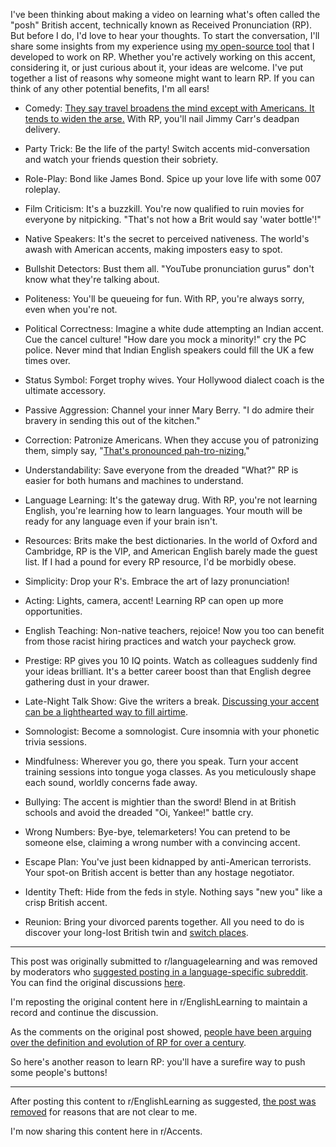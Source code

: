 I've been thinking about making a video on learning what's often called the "posh" British accent, technically known as Received Pronunciation (RP). But before I do, I'd love to hear your thoughts. To start the conversation, I'll share some insights from my experience using [my open-source tool](https://github.com/8ta4/accent) that I developed to work on RP. Whether you're actively working on this accent, considering it, or just curious about it, your ideas are welcome. I've put together a list of reasons why someone might want to learn RP. If you can think of any other potential benefits, I'm all ears!

- Comedy: [They say travel broadens the mind except with Americans. It tends to widen the arse.](https://youtu.be/wwQS2YZhQ40?t=357) With RP, you'll nail Jimmy Carr's deadpan delivery.

- Party Trick: Be the life of the party! Switch accents mid-conversation and watch your friends question their sobriety.

- Role-Play: Bond like James Bond. Spice up your love life with some 007 roleplay.

- Film Criticism: It's a buzzkill. You're now qualified to ruin movies for everyone by nitpicking. "That's not how a Brit would say 'water bottle'!"

- Native Speakers: It's the secret to perceived nativeness. The world's awash with American accents, making imposters easy to spot.

- Bullshit Detectors: Bust them all. "YouTube pronunciation gurus" don't know what they're talking about.

- Politeness: You'll be queueing for fun. With RP, you're always sorry, even when you're not.

- Political Correctness: Imagine a white dude attempting an Indian accent. Cue the cancel culture! "How dare you mock a minority!" cry the PC police. Never mind that Indian English speakers could fill the UK a few times over.

- Status Symbol: Forget trophy wives. Your Hollywood dialect coach is the ultimate accessory.

- Passive Aggression: Channel your inner Mary Berry. "I do admire their bravery in sending this out of the kitchen."

- Correction: Patronize Americans. When they accuse you of patronizing them, simply say, "[That's pronounced pah-tro-nizing.](https://youtu.be/wwQS2YZhQ40?t=380)"

- Understandability: Save everyone from the dreaded "What?" RP is easier for both humans and machines to understand.

- Language Learning: It's the gateway drug. With RP, you're not learning English, you're learning how to learn languages. Your mouth will be ready for any language even if your brain isn't.

- Resources: Brits make the best dictionaries. In the world of Oxford and Cambridge, RP is the VIP, and American English barely made the guest list. If I had a pound for every RP resource, I'd be morbidly obese.

- Simplicity: Drop your R's. Embrace the art of lazy pronunciation!

- Acting: Lights, camera, accent! Learning RP can open up more opportunities.

- English Teaching: Non-native teachers, rejoice! Now you too can benefit from those racist hiring practices and watch your paycheck grow.

- Prestige: RP gives you 10 IQ points. Watch as colleagues suddenly find your ideas brilliant. It's a better career boost than that English degree gathering dust in your drawer.

- Late-Night Talk Show: Give the writers a break. [Discussing your accent can be a lighthearted way to fill airtime](https://youtu.be/0GgHhOqUrUw?t=131).

- Somnologist: Become a somnologist. Cure insomnia with your phonetic trivia sessions.

- Mindfulness: Wherever you go, there you speak. Turn your accent training sessions into tongue yoga classes. As you meticulously shape each sound, worldly concerns fade away.

- Bullying: The accent is mightier than the sword! Blend in at British schools and avoid the dreaded "Oi, Yankee!" battle cry.

- Wrong Numbers: Bye-bye, telemarketers! You can pretend to be someone else, claiming a wrong number with a convincing accent.

- Escape Plan: You've just been kidnapped by anti-American terrorists. Your spot-on British accent is better than any hostage negotiator.

- Identity Theft: Hide from the feds in style. Nothing says "new you" like a crisp British accent.

- Reunion: Bring your divorced parents together. All you need to do is discover your long-lost British twin and [switch places](https://youtu.be/PMAhVpgzmRU?t=43).

---

This post was originally submitted to r/languagelearning and was removed by moderators who [suggested posting in a language-specific subreddit](https://old.reddit.com/r/languagelearning/comments/1edq6sx/why_learn_the_posh_british_accent/lfbt03o/). You can find the original discussions [here](https://old.reddit.com/r/languagelearning/comments/1edq6sx/why_learn_the_posh_british_accent/).

I'm reposting the original content here in r/EnglishLearning to maintain a record and continue the discussion.

As the comments on the original post showed, [people have been arguing over the definition and evolution of RP for over a century](https://en.wikipedia.org/w/index.php?title=Received_Pronunciation&oldid=1236941098#:~:text=For%20over%20a%20century%2C%20there%20has%20been%20argument%20over%20such%20questions%20as%20the%20definition%20of%20RP%2C%20whether%20it%20is%20geographically%20neutral%2C%20how%20many%20speakers%20there%20are%2C%20the%20nature%20and%20classification%20of%20its%20sub%2Dvarieties%2C%20how%20appropriate%20a%20choice%20it%20is%20as%20a%20standard%2C%20and%20how%20the%20accent%20has%20changed%20over%20time.).

So here's another reason to learn RP: you'll have a surefire way to push some people's buttons!

---

After posting this content to r/EnglishLearning as suggested, [the post was removed](https://old.reddit.com/r/EnglishLearning/comments/1eem8f2/why_learn_the_posh_british_accent/) for reasons that are not clear to me.

I'm now sharing this content here in r/Accents.
